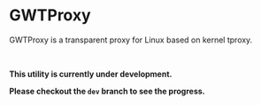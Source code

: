
# GWTProxy

GWTProxy is a transparent proxy for Linux based on kernel tproxy.

<br>

**This utility is currently under development.**

**Please checkout the `dev` branch to see the progress.** 

